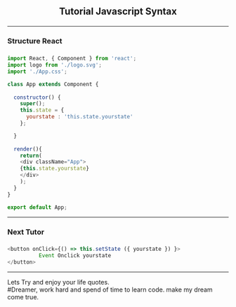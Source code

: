 <h2><p align="center"> Tutorial Javascript Syntax </h2>
<hr/>
<div><h3>Structure React <h3/></div>

``` javascript
import React, { Component } from 'react';
import logo from './logo.svg';
import './App.css';

class App extends Component { 
  
  constructor() {
    super();
    this.state = {
      yourstate : 'this.state.yourstate'
    };

  }
  
  render(){ 
    return(
    <div className="App"> 
    {this.state.yourstate}
    </div>
    ); 
  } 
} 

export default App;
```
<hr/>
<div><h3>Next Tutor<h3/></div>

``` javascript
<button onClick={() => this.setState ({ yourstate }) }>
          Event Onclick yourstate
</button>
```




<hr/>
<div>
    <p>
    Lets Try and enjoy your life quotes. <br>
    #Dreamer, work hard and spend of time to learn code. make my dream come true.
    </p>
</div>


<!-- <div align ="center">
<img src="https://github.com/Achmadsetiawann/Android_MyRecyclerView/blob/master/proof.gif" width="200" height="300">
</div> -->